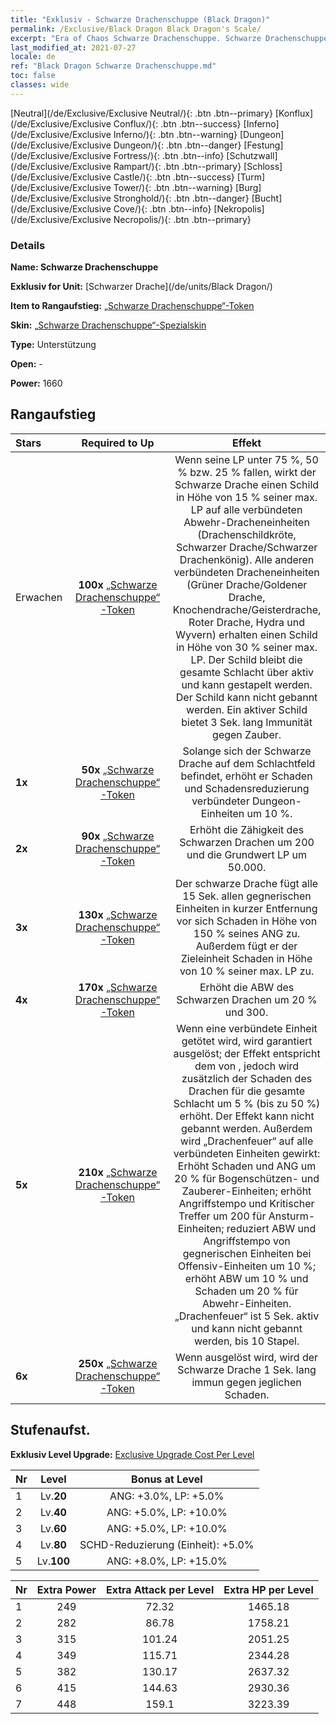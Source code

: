 ```yaml
---
title: "Exklusiv - Schwarze Drachenschuppe (Black Dragon)"
permalink: /Exclusive/Black Dragon Black Dragon's Scale/
excerpt: "Era of Chaos Schwarze Drachenschuppe. Schwarze Drachenschuppe. Era of Chaos Exklusiv Schwarze Drachenschuppe. Schwarzer Drache Exklusiv."
last_modified_at: 2021-07-27
locale: de
ref: "Black Dragon Schwarze Drachenschuppe.md"
toc: false
classes: wide
---
```

 [Neutral](/de/Exclusive/Exclusive Neutral/){: .btn .btn--primary} [Konflux](/de/Exclusive/Exclusive Conflux/){: .btn .btn--success} [Inferno](/de/Exclusive/Exclusive Inferno/){: .btn .btn--warning} [Dungeon](/de/Exclusive/Exclusive Dungeon/){: .btn .btn--danger} [Festung](/de/Exclusive/Exclusive Fortress/){: .btn .btn--info} [Schutzwall](/de/Exclusive/Exclusive Rampart/){: .btn .btn--primary} [Schloss](/de/Exclusive/Exclusive Castle/){: .btn .btn--success} [Turm](/de/Exclusive/Exclusive Tower/){: .btn .btn--warning} [Burg](/de/Exclusive/Exclusive Stronghold/){: .btn .btn--danger} [Bucht](/de/Exclusive/Exclusive Cove/){: .btn .btn--info} [Nekropolis](/de/Exclusive/Exclusive Necropolis/){: .btn .btn--primary} 

### Details
 **Name: Schwarze Drachenschuppe** 

 **Exklusiv for Unit:** [Schwarzer Drache](/de/units/Black Dragon/) 

 **Item to Rangaufstieg:** [„Schwarze Drachenschuppe“-Token](/ItemsDE/con_993/)

 **Skin:** [„Schwarze Drachenschuppe“-Spezialskin](/ItemsDE/con_661/)

 **Type:** Unterstützung

 **Open:** -

 **Power:** 1660

## Rangaufstieg

  |     Stars    |  Required to Up | Effekt |
  |:-------------|:---------------:|:---------------:|
  |  Erwachen  | **100x** [„Schwarze Drachenschuppe“-Token](/ItemsDE/con_993/) | <Schutz der Drachen> Wenn seine LP unter 75 %, 50 % bzw. 25 % fallen, wirkt der Schwarze Drache einen Schild in Höhe von 15 % seiner max. LP auf alle verbündeten Abwehr-Dracheneinheiten (Drachenschildkröte, Schwarzer Drache/Schwarzer Drachenkönig). Alle anderen verbündeten Dracheneinheiten (Grüner Drache/Goldener Drache, Knochendrache/Geisterdrache, Roter Drache, Hydra und Wyvern) erhalten einen Schild in Höhe von 30 % seiner max. LP. Der Schild bleibt die gesamte Schlacht über aktiv und kann gestapelt werden. Der Schild kann nicht gebannt werden. Ein aktiver Schild bietet 3 Sek. lang Immunität gegen Zauber. |
  | **1x** <i class="fas fa-star"/> | **50x** [„Schwarze Drachenschuppe“-Token](/ItemsDE/con_993/) | Solange sich der Schwarze Drache auf dem Schlachtfeld befindet, erhöht er Schaden und Schadensreduzierung verbündeter Dungeon-Einheiten um 10 %. |
  | **2x** <i class="fas fa-star"/> | **90x** [„Schwarze Drachenschuppe“-Token](/ItemsDE/con_993/) | Erhöht die Zähigkeit des Schwarzen Drachen um 200 und die Grundwert LP um 50.000. |
  | **3x** <i class="fas fa-star"/> | **130x** [„Schwarze Drachenschuppe“-Token](/ItemsDE/con_993/) | <Magischer Drachenodem> Der schwarze Drache fügt alle 15 Sek. allen gegnerischen Einheiten in kurzer Entfernung vor sich Schaden in Höhe von 150 % seines ANG zu. Außerdem fügt er der Zieleinheit Schaden in Höhe von 10 % seiner max. LP zu. |
  | **4x** <i class="fas fa-star"/> | **170x** [„Schwarze Drachenschuppe“-Token](/ItemsDE/con_993/) | Erhöht die ABW des Schwarzen Drachen um 20 % und 300. |
  | **5x** <i class="fas fa-star"/> | **210x** [„Schwarze Drachenschuppe“-Token](/ItemsDE/con_993/) | Wenn eine verbündete Einheit getötet wird, wird <Magischer Drachenzorn> garantiert ausgelöst; der Effekt entspricht dem von <Magischer Drachenodem>, jedoch wird zusätzlich der Schaden des Drachen für die gesamte Schlacht um 5 % (bis zu 50 %) erhöht. Der Effekt kann nicht gebannt werden. Außerdem wird „Drachenfeuer“ auf alle verbündeten Einheiten gewirkt: Erhöht Schaden und ANG um 20 % für Bogenschützen- und Zauberer-Einheiten; erhöht Angriffstempo und Kritischer Treffer um 200 für Ansturm-Einheiten; reduziert ABW und Angriffstempo von gegnerischen Einheiten bei Offensiv-Einheiten um 10 %; erhöht ABW um 10 % und Schaden um 20 % für Abwehr-Einheiten. „Drachenfeuer“ ist 5 Sek. aktiv und kann nicht gebannt werden, bis 10 Stapel. |
  | **6x** <i class="fas fa-star"/> | **250x** [„Schwarze Drachenschuppe“-Token](/ItemsDE/con_993/) | Wenn <Schwarze Drachenschuppe> ausgelöst wird, wird der Schwarze Drache 1 Sek. lang immun gegen jeglichen Schaden. |


## Stufenaufst.
 **Exklusiv Level Upgrade:** [Exclusive Upgrade Cost Per Level](/Exclusive/ExclusiveUpgradeCostPerLevel/)

  |  Nr  |   Level  | Bonus at Level |
  |:-----|:--------:|:--------------:|
  | 1 | Lv.**20** | ANG: +3.0%, LP: +5.0% |
  | 2 | Lv.**40** | ANG: +5.0%, LP: +10.0% |
  | 3 | Lv.**60** | ANG: +5.0%, LP: +10.0% |
  | 4 | Lv.**80** | SCHD-Reduzierung (Einheit): +5.0% |
  | 5 | Lv.**100** | ANG: +8.0%, LP: +15.0% |


  |  Nr  |  Extra Power | Extra Attack per Level | Extra HP per Level |
  |:-----|:--------:|:--------:|:--------:|
  | 1 | 249 | 72.32 | 1465.18 |
  | 2 | 282 | 86.78 | 1758.21 |
  | 3 | 315 | 101.24 | 2051.25 |
  | 4 | 349 | 115.71 | 2344.28 |
  | 5 | 382 | 130.17 | 2637.32 |
  | 6 | 415 | 144.63 | 2930.36 |
  | 7 | 448 | 159.1 | 3223.39 |


